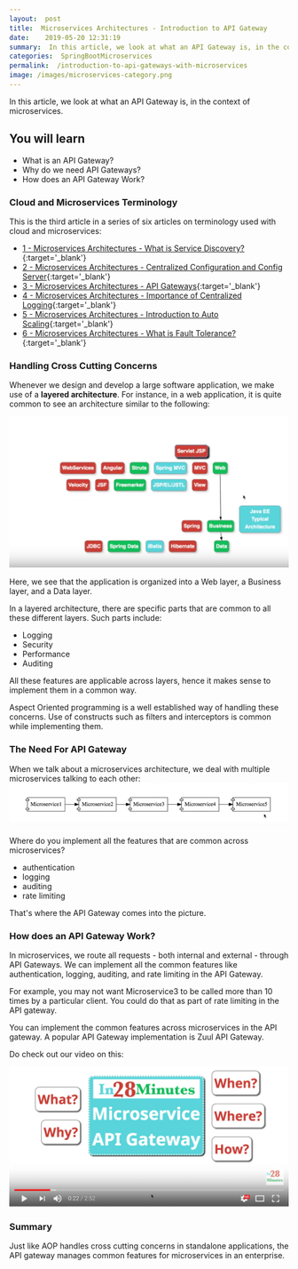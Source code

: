 ```yaml
---
layout:  post
title:  Microservices Architectures - Introduction to API Gateway
date:    2019-05-20 12:31:19
summary:  In this article, we look at what an API Gateway is, in the context of microservices.
categories:  SpringBootMicroservices
permalink:  /introduction-to-api-gateways-with-microservices
image: /images/microservices-category.png
---
```


In this article, we look at what an API Gateway is, in the context of microservices.

## You will learn
- What is an API Gateway?
- Why do we need API Gateways?
- How does an API Gateway Work?



### Cloud and Microservices Terminology

This is the third article in a series of six articles on terminology used with cloud and microservices:
- [1 - Microservices Architectures - What is Service Discovery?](/service-discovery-in-microservices){:target='_blank'}
- [2 - Microservices Architectures - Centralized Configuration and Config Server](/introduction-to-centralized-configuration-with-spring-cloud-config-server){:target='_blank'}
- [3 - Microservices Architectures - API Gateways](/introduction-to-api-gateways-with-microservices){:target='_blank'}
- [4 - Microservices Architectures - Importance of Centralized Logging](/introduction-to-centralized-logging-with-microservices){:target='_blank'}
- [5 - Microservices Architectures - Introduction to Auto Scaling](/introduction-to-auto-scaling-or-dynamic-scaling-in-cloud){:target='_blank'}
- [6 - Microservices Architectures - What is Fault Tolerance?](/fault-tolerance-in-microservices){:target='_blank'}


### Handling Cross Cutting Concerns

Whenever we design and develop a large software application, we make use of  a **layered architecture**. For instance, in a web application, it is quite common to see an architecture similar to the following:

![image info](/images/Capture-02-01.png)

Here, we see that the application is organized into a Web layer, a Business layer, and a Data layer. 

In a layered architecture, there are specific parts that are common to all these different layers. Such parts include:
* Logging
* Security
* Performance
* Auditing

All these features are applicable across layers, hence it makes sense to implement them in a common way. 

Aspect Oriented programming is a well established way of handling these concerns. Use of constructs such as filters and interceptors is common while implementing them.

### The Need For API Gateway

When we talk about a microservices architecture, we deal with multiple microservices talking to each other:
![image info](/images/Capture-059-02.png)

Where do you implement all the features that are common across microservices?
- authentication
- logging
- auditing
- rate limiting

That's where the API Gateway comes into the picture.

### How does an API Gateway Work?

In microservices, we route all requests - both internal and external - through API Gateways. We can implement all the common features like authentication, logging, auditing, and rate limiting in the API Gateway. 

For example, you may not want Microservice3 to be called more than 10 times by a particular client. You could do that as part of rate limiting in the API gateway.

You can implement the common features across microservices in the API gateway. A popular API Gateway implementation is Zuul API Gateway.

Do check out our video on this:

[![image info](/images/Capture-059-01.png)](https://www.youtube.com/watch?v=rg7Xkdur-vc)

### Summary

Just like AOP handles cross cutting concerns in standalone applications, the API gateway manages common features for microservices in an enterprise. 

